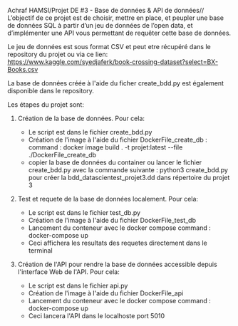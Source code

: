 Achraf HAMSI/Projet DE #3 - Base de données & API de données// 
L’objectif de ce projet est de choisir, mettre en place, et peupler une base de données SQL à partir d’un jeu de données de l’open data, et d’implémenter une API vous permettant de requêter cette base de données.

Le jeu de données est sous format CSV et peut etre récupéré dans le repository du projet ou via ce lien: https://www.kaggle.com/syedjaferk/book-crossing-dataset?select=BX-Books.csv

La base de données créée à l'aide du ficher create_bdd.py est également disponible dans le repository.

Les étapes du projet sont:
1) Création de la base de données. Pour cela:
    - Le script est dans le fichier create_bdd.py
    - Création de l'image à l'aide du fichier DockerFile_create_db : 
       command : docker image build . -t projet:latest --file ./DockerFile_create_db
    - copier la base de données du container ou lancer le fichier create_bdd.py avec la commande suivante : python3 create_bdd.py pour créer la bdd_datascientest_projet3.dd dans répertoire du projet 3

2) Test et requete de la base de données localement. Pour cela:
    - Le script est dans le fichier test_db.py
    - Création de l'image à l'aide du fichier DockerFile_test_db
    - Lancement du conteneur avec le docker compose
       command : docker-compose up
    - Ceci affichera les resultats des requetes directement dans le terminal

3) Création de l'API pour rendre la base de données accessible depuis l'interface Web de l'API. Pour cela:
    - Le script est dans le fichier api.py
    - Création de l'image à l'aide du fichier DockerFile_api
    - Lancement du conteneur avec le docker compose
       command : docker-compose up
    - Ceci lancera l'API dans le localhoste port 5010